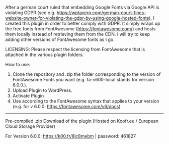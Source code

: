 After a german court ruled that embedding Google Fonts via Google API is violating GDPR  (see e.g. https://wptavern.com/german-court-fines-website-owner-for-violating-the-gdpr-by-using-google-hosted-fonts), I created this plugin in order to better comply with GDPR. It simply wraps up the free fonts from FontAwesome (https://fontawesome.com/) and hosts them locally instead of retrieving them from the CDN. I will try to keep adding other versions of FontAwesome fonts as I go. 

LICENSING: Please respect the licensing from FontAwesome that is attached in the various plugin folders. 

How to use: 
1) Clone the repository and .zip the folder corresponding to the version of FontAwesome Fonts you want (e.g. fa-v600-local stands for version 6.0.0.).
2) Upload Plugin to WordPress.
3) Activate Plugin
4) Use according to the FontAwesome syntax that applies to your version (e.g. for v 6.0.0: https://fontawesome.com/v6/docs).

---------------------------------------------------------------

Pre-compiled .zip Download of the plugin (Hosted on Koofr.eu / European Cloud Storage Provider)

For Version 6.0.0: https://k00.fr/8lc8mebm | password: 461827
